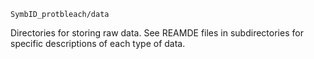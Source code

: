 `SymbID_protbleach/data`

Directories for storing raw data. See REAMDE files in subdirectories for specific descriptions of each type of data.
